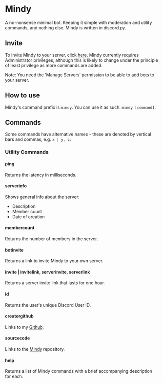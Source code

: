 # Mindy
A no-nonsense minimal bot. Keeping it simple with moderation and utility commands, and nothing else. Mindy is written in discord.py.

## Invite
To invite Mindy to your server, click <a href='https://discord.com/api/oauth2/authorize?client_id=750245181667934219&permissions=8&scope=bot'>here</a>. Mindy currently requires Administrator privileges, although this is likely to change under the principle of least privilege as more commands are added. 

Note: You need the 'Manage Servers' permission to be able to add bots to your server.

## How to use
Mindy's command prefix is `mindy`. You can use it as such: `mindy [command]`.

## Commands
Some commands have alternative names - these are denoted by vertical bars and commas, e.g. `x | y, z`.

### Utility Commands

#### ping
Returns the latency in milliseconds.

#### serverinfo
Shows general info about the server: 
  * Description 
  * Member count
  * Date of creation
  
#### membercount
Returns the number of members in the server.

#### botinvite
Returns a link to invite Mindy to your own server.

#### invite | invitelink, serverinvite, serverlink
Returns a server invite link that lasts for one hour.

#### id
Returns the user's unique Discord User ID.

#### creatorgithub
Links to my <a href='github.com/josephjojoe'>Github</a>.

#### sourcecode
Links to the <a href='github.com/josephjojoe/Mindy'>Mindy</a> repository.

#### help
Returns a list of Mindy commands with a brief accompanying description for each.

